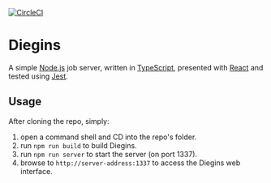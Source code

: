 [![CircleCI](https://circleci.com/gh/hurrikam/diegins.svg?style=svg&circle-token=a74686c2e3887a018f26fa719f7a54ba4431d8b7)](https://circleci.com/gh/hurrikam/diegins)

# Diegins
A simple [Node.js](https://nodejs.org) job server, written in [TypeScript](https://www.typescriptlang.org), presented with [React](https://reactjs.org) and tested using [Jest](https://jestjs.io).

## Usage
After cloning the repo, simply:  
1. open a command shell and CD into the repo's folder.
2. run `npm run build` to build Diegins.
3. run `npm run server` to start the server (on port 1337).
4. browse to `http://server-address:1337` to access the Diegins web interface.
